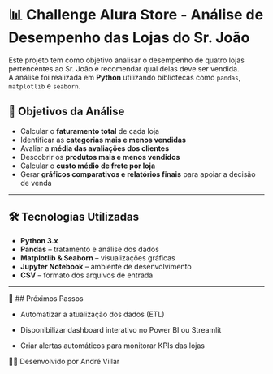# 📊 Challenge Alura Store - Análise de Desempenho das Lojas do Sr. João

Este projeto tem como objetivo analisar o desempenho de quatro lojas pertencentes ao Sr. João e recomendar qual delas deve ser vendida.  
A análise foi realizada em **Python** utilizando bibliotecas como `pandas`, `matplotlib` e `seaborn`.  

## 🚀 Objetivos da Análise

- Calcular o **faturamento total** de cada loja  
- Identificar as **categorias mais e menos vendidas**  
- Avaliar a **média das avaliações dos clientes**  
- Descobrir os **produtos mais e menos vendidos**  
- Calcular o **custo médio de frete por loja**  
- Gerar **gráficos comparativos e relatórios finais** para apoiar a decisão de venda  

---

## 🛠️ Tecnologias Utilizadas

- **Python 3.x**  
- **Pandas** – tratamento e análise dos dados  
- **Matplotlib & Seaborn** – visualizações gráficas  
- **Jupyter Notebook** – ambiente de desenvolvimento  
- **CSV** – formato dos arquivos de entrada  

---

📌 ## Próximos Passos

- Automatizar a atualização dos dados (ETL)

- Disponibilizar dashboard interativo no Power BI ou Streamlit

- Criar alertas automáticos para monitorar KPIs das lojas

👨‍💻 Desenvolvido por André Villar

